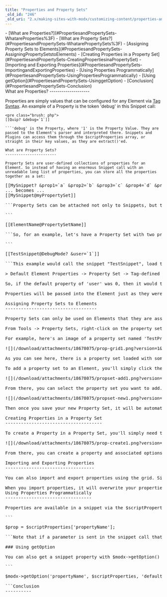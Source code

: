 ```yaml
---
title: "Properties and Property Sets"
_old_id: "246"
_old_uri: "2.x/making-sites-with-modx/customizing-content/properties-and-property-sets"
---
```


<div>- [What are Properties?](#PropertiesandPropertySets-WhatareProperties%3F)
- [What are Property Sets?](#PropertiesandPropertySets-WhatarePropertySets%3F)
- [Assigning Property Sets to Elements](#PropertiesandPropertySets-AssigningPropertySetstoElements)
- [Creating Properties in a Property Set](#PropertiesandPropertySets-CreatingPropertiesinaPropertySet)
- [Importing and Exporting Properties](#PropertiesandPropertySets-ImportingandExportingProperties)
- [Using Properties Programmatically](#PropertiesandPropertySets-UsingPropertiesProgrammatically)
  - [Using getOption](#PropertiesandPropertySets-UsinggetOption)
- [Conclusion](#PropertiesandPropertySets-Conclusion)

</div>What are Properties?
--------------------

Properties are simply values that can be configured for any Element via [Tag Syntax](/revolution/2.x/making-sites-with-modx/tag-syntax "Tag Syntax"). An example of a Property is the token 'debug' in this Snippet call:

```
<pre class="brush: php">
[[Quip? &debug=`1`]]

```'debug' is the Property, where '1' is the Property Value. They are passed to the Element's parser and interpreted there. Snippets and Plugins can access them through the $scriptProperties array, or straight in their key values, as they are extract()'ed.

What are Property Sets?
-----------------------

Property Sets are user-defined collections of properties for an Element. So instead of having an enormous Snippet call with an unreadable long list of properties, you can store all the properties together as a set:

```
<pre class="brush: php">
[[MySnippet? &prop1=`a` &prop2=`b` &prop3=`c` &prop4=`d` &prop5=`e` &prop6=`f`]]
... becomes ...
[[MySnippet@myPropertySet]]

```Property Sets can be attached not only to Snippets, but to _any element_ via that Element's editing page, and a single Property Set can be used by multiple elements. Once a Property Set has been defined and attached to an Element, you can call it by name using the "at" symbol:

```
<pre class="brush: php">
[[ElementName@PropertySetName]]

```So, for an example, let's have a Property Set with two properties - 'debug' set to true, and 'user' set to 2. Then let's call it in a snippet.:

```
<pre class="brush: php">
[[TestSnippet@DebugMode? &user=`1`]]

```This example would call the snippet "TestSnippet", load the Property Set 'DebugMode', and then would set the value 'user' to 1. Since the property 'user' is defined as 2 in the Property Set, it will be overridden in the call, and end up as 1. The order of property loading is:

> Default Element Properties -> Property Set -> Tag-defined Properties

So, if the default property of 'user' was 0, then it would then be set to 2 by the property set, and then to 1 by the call. The property set can also contain properties not defined in either the default element properties, or in the tag call. This can be useful to load Elements across the site without having to repeat the tag syntax across the site - and make it much easier to manage your tag calls.

Properties will be passed into the Element just as they were in MODx 0.9.6, but they are also passed in via the $scriptProperties array, for those of you wanting more flexibility with knowing what properties are passed in.

Assigning Property Sets to Elements
-----------------------------------

Property Sets can only be used on Elements that they are assigned to. This can be done via either the element's properties grid, or Tools -> Property Sets.

From Tools -> Property Sets, right-click on the property set and choose "Attach Element to Property Set". First select the Class Name of the element, then select the element itself. You can attach multiple elements to the same Property Set.

For example, here's an image of a property set named 'TestPropertySet' in a snippet's editing page:

![](/download/attachments/18678075/prop-grid1.png?version=1&modificationDate=1268853879000)

As you can see here, there is a property set loaded with some properties. Properties in green are default properties that have been overridden in the property set. Properties that are purple are properties that do not exist in the Element's default properties, but are defined in the Property Set. Properties can also have descriptions, as shown by the + icon to the left. When clicked, the description will appear below.

To add a property set to an Element, you'll simply click the "Add Property Set" toolbar item in the top right of the grid. It will show a window like this:

![](/download/attachments/18678075/propset-add1.png?version=1&modificationDate=1268853882000)

From there, you can select the property set you want to add. If you'd like to create a completely new Property Set and automatically attach it to this element, you can do so by checking the "Create New Property Set" checkbox, and these fields will show:

![](/download/attachments/18678075/propset-new1.png?version=1&modificationDate=1268853886000)

Then once you save your new Property Set, it will be automatically attached to that Element.

Creating Properties in a Property Set
-------------------------------------

To create a Property in a Property Set, you'll simply need to just load the Property Set you want to work on, and then click "Create Property". That will load this window:

![](/download/attachments/18678075/prop-create1.png?version=1&modificationDate=1268853875000)

From there, you can create a property and associated options. Note here that we are creating a property of type "List", which is a dropdown property. You can add options to that property from the grid. Once you save the property, it will be added to the property set.

Importing and Exporting Properties
----------------------------------

You can also import and export properties using the grid. Simply click on the corresponding buttons at the bottom.

<div class="warning">When you import properties, it will overwrite your properties in the grid currently. Make sure that you want to do this before importing!</div>Using Properties Programmatically
---------------------------------

Properties are available in a snippet via the $scriptProperties array:

```
<pre class="brush: php">
$prop = $scriptProperties['propertyName'];

```Note that if a parameter is sent in the snippet call that has the same name as a property in a property set, the parameter value will override the default value in the property set.

### Using getOption

You can also get a snippet property with $modx->getOption() like this:

```
<pre class="brush: php">
$modx->getOption('propertyName', $scriptProperties, 'default');

```Conclusion
----------